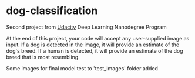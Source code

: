# dog-classification
Second project from [Udacity](https://www.udacity.com/course/deep-learning-nanodegree--nd101) Deep Learning Nanodegree Program

At the end of this project, your code will accept any user-supplied image as input. If a dog is detected in the image, it will provide an estimate of the dog's breed. If a human is detected, it will provide an estimate of the dog breed that is most resembling.

Some images for final model test to 'test_images' folder added
